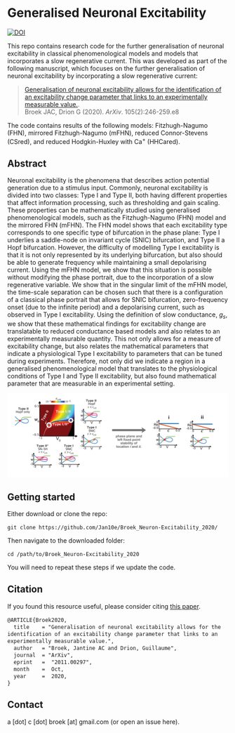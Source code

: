 # Generalised Neuronal Excitability

[![DOI](https://zenodo.org/badge/113469222.svg)](https://zenodo.org/badge/latestdoi/113469222)

This repo contains research code for the further generalisation of neuronal excitability in classical phenomenological models and models that incorporates a slow regenerative current. This was developed as part of the following manuscript, which focuses on the further generalisation of neuronal excitability by incorporating a slow regenerative current:

<!-- > [Generalisation of neuronal excitability allows for the identification of an excitability change parameter that links to an experimentally measurable value.](https://doi.org/10.1016/j.neuron.2019.10.020).<br> -->
> [Generalisation of neuronal excitability allows for the identification of an excitability change parameter that links to an experimentally measurable value.](https://arxiv.org/abs/2011.00297).<br>
Broek JAC, Drion G (2020). *ArXiv*. 105(2):246-259.e8

The code contains results of the following models: Fitzhugh-Nagumo (FHN), mirrored Fitzhugh-Nagumo (mFHN), reduced Connor-Stevens (CSred), and reduced Hodgkin-Huxley with Ca$^+$ (HHCared).


## Abstract

Neuronal excitability is the phenomena that describes action potential generation due to a stimulus input. Commonly, neuronal excitability is divided into two classes: Type I and Type II, both having different properties that affect information processing, such as thresholding and gain scaling. These properties can be mathematically studied using generalised phenomenological models, such as the Fitzhugh-Nagumo (FHN) model and the mirrored FHN (mFHN). The FHN model shows that each excitability type corresponds to one specific type of bifurcation in the phase plane: Type I underlies a saddle-node on invariant cycle (SNIC) bifurcation, and Type II a Hopf bifurcation. However, the difficulty of modelling Type I excitability is that it is not only represented by its underlying bifurcation, but also should be able to generate frequency while maintaining a small depolarising current. Using the mFHN model, we show that this situation is possible without modifying the phase portrait, due to the incorporation of a slow regenerative variable. We show that in the singular limit of the mFHN model, the time-scale separation can be chosen such that there is a configuration of a classical phase portrait that allows for SNIC bifurcation, zero-frequency onset (due to the infinite period) and a depolarising current, such as observed in Type I excitability. Using the definition of slow conductance, $g_s$, we show that these mathematical findings for excitability change are translatable to reduced conductance based models and also relates to an experimentally measurable quantity. This not only allows for a measure of excitability change, but also relates the mathematical parameters that indicate a physiological Type I excitability to parameters that can be tuned during experiments. Therefore, not only did we indicate a region in a generalised phenomenological model that translates to the physiological conditions of Type I and Type II excitability, but also found mathematical parameter that are measurable in an experimental setting.

<img width="1445" src="figures/FM_V0w0_space_phase_plane.png">

## Getting started

Either download or clone the repo:

```
git clone https://github.com/Jan10e/Broek_Neuron-Excitability_2020/
```

Then navigate to the downloaded folder:

```
cd /path/to/Broek_Neuron-Excitability_2020
```

You will need to repeat these steps if we update the code.


## Citation

<!-- If you found this resource useful, please consider citing [this paper](https://doi.org/10.1016/j.neuron.2018.05.015). -->
If you found this resource useful, please consider citing [this paper](https://arxiv.org/abs/2011.00297).

```
@ARTICLE{Broek2020,
  title    = "Generalisation of neuronal excitability allows for the identification of an excitability change parameter that links to an experimentally measurable value.",
  author   = "Broek, Jantine AC and Drion, Guillaume",
  journal  = "ArXiv",
  eprint   =  "2011.00297",
  month    =  Oct,
  year     =  2020,
}
```

## Contact

a [dot] c [dot] broek [at] gmail.com (or open an issue here).
